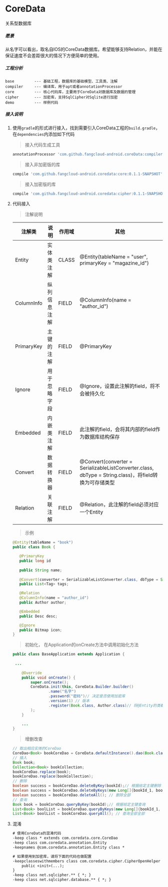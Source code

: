 # CoreData
关系型数据库



##### 愿景

从名字可以看出，取名自IOS的CoreData数据库。希望能够支持Relation，并能在保证速度不会差距很大的情况下方便简单的使用。

##### 工程分析

```
base         --- 基础工程，数据库的基础模型、工具类、注解
compiler     --- 编译库，用于apt或者annotationProcessor
core         --- 核心代码库，主要用于CoreData对数据库及数据的管理
cipher       --- 加密库，支持SqlCipher对Sqlite进行加密
demo         --- 样例代码
```

##### 接入说明

1. 使用`gradle`的形式进行接入，找到需要引入CoreData工程的`build.gradle`，在`dependencies`内添加如下代码

   > 接入代码生成工具

   ```groovy
   annotationProcessor 'com.github.fangcloud-android.coreData:compiler:0.1.1-SNAPSHOT'
   ```
   > 接入非加密版的库

   ```groovy
   compile 'com.github.fangcloud-android.coredata:core:0.1.1-SNAPSHOT'
   ```
   > 接入加密版的库

   ```groovy
   compile 'com.github.fangcloud-android.coredata:cipher:0.1.1-SNAPSHOT' // 只需引用此库即可
   ```

2. 代码接入

   > 注解说明

   | 注解类     | 说明         | 作用域 | 其他                                                         |
   | ---------- | ------------ | ------ | ------------------------------------------------------------ |
   | Entity     | 实体类注解   | CLASS  | @Entity(tableName = "user", primaryKey = "magazine_id")      |
   | ColumnInfo | 纵列信息注解 | FIELD  | @ColumnInfo(name = "author_id")                              |
   | PrimaryKey | 主键的注解   | FIELD  | @PrimaryKey                                                  |
   | Ignore     | 用于忽略字段 | FIELD  | @Ignore，设置此注解的field，将不会被持久化                   |
   | Embedded   | 内嵌类注解   | FIELD  | 此注解的field，会将其内部的field作为数据库结构保存           |
   | Convert    | 数据转换器   | FIELD  | @Convert(converter = SerializableListConverter.class, dbType = String.class)，将field转换为可存储类型 |
   | Relation   | 关联注解     | FIELD  | @Relation，此注解的field必须对应一个Entity                   |

   > 示例

    ```java
   @Entity(tableName = "book")
   public class Book {

       @PrimaryKey
       public long id
       
       public String name;
       
       @Convert(converter = SerializableListConverter.class, dbType = String.class)
       public List<Tag> tags;

       @Relation
       @ColumnInfo(name = "author_id")
       public Author author;

       @Embedded
       public Desc desc;

       @Ignore
       public Bitmap icon;
   }
    ```
   > 初始化， 在Application的onCreate方法中调用初始化方法
   ```java
   public class BaseApplication extends Application {
   	
   	...
   	
       @Override
       public void onCreate() {
           super.onCreate();
           CoreData.init(this, CoreData.Builder.builder()
                   .name("名字")
                   .password("密码")// 决定是否使用加密库
                   .version(1) // 版本
                   .register(Book.class, Author.class)// 将@Entity的类都加进这里
           );
       }
       
       ...
   }
   ```
   > 增删改查
   ```java
   // 取出相应实体的CoreDao
   CoreDao<Book> bookCoreDao = CoreData.defaultInstance().dao(Book.class);
   // 插入
   Book book;
   Collection<Book> bookCollection;
   bookCoreDao.replace(book);
   bookCoreDao.replace(bookCollection);
   // 删除
   boolean success = bookCoreDao.deleteByKey(bookId);// 根据给定主键删除
   boolean success = bookCoreDao.deleteByKeys(new Long[]{bookId_1, bookId_2, bookId_3});// 根据给定主键数组删除
   boolean success = bookCoreDao.deleteAll(); // 删除全部
   // 查询
   Book book = bookCoreDao.queryByKey(bookId);// 根据给定主键查询
   List<Book> boolList = bookCoreDao.queryByKeys(new Long[]{bookId_1, bookId_2, bookId_3});// 根据给定主键数组查询
   List<Book> boolList = bookCoreDao.queryAll(); // 查询全部全部
   ```

3. 混淆

   ```txt
   # 使用CoreData的混淆代码
   -keep class * extends com.coredata.core.CoreDao
   -keep class com.coredata.annotation.Entity
   -keepnames @com.coredata.annotation.Entity class *

   # 如果使用到加密库，请将下面的代码也做配置
   -keepclasseswithmembers class com.coredata.cipher.CipherOpenHelper {
       public <init>(...);
   }
   -keep class net.sqlcipher.** { *; }
   -keep class net.sqlcipher.database.** { *; }
   ```